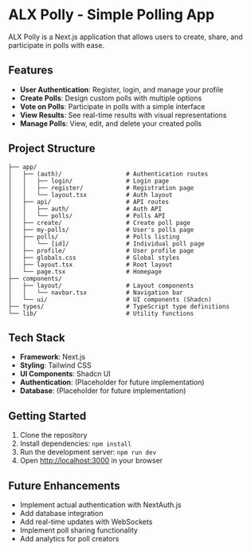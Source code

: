 # ALX Polly - Simple Polling App

ALX Polly is a Next.js application that allows users to create, share, and participate in polls with ease.

## Features

- **User Authentication**: Register, login, and manage your profile
- **Create Polls**: Design custom polls with multiple options
- **Vote on Polls**: Participate in polls with a simple interface
- **View Results**: See real-time results with visual representations
- **Manage Polls**: View, edit, and delete your created polls

## Project Structure

```
├── app/
│   ├── (auth)/                  # Authentication routes
│   │   ├── login/               # Login page
│   │   ├── register/            # Registration page
│   │   └── layout.tsx           # Auth layout
│   ├── api/                     # API routes
│   │   ├── auth/                # Auth API
│   │   └── polls/               # Polls API
│   ├── create/                  # Create poll page
│   ├── my-polls/                # User's polls page
│   ├── polls/                   # Polls listing
│   │   └── [id]/                # Individual poll page
│   ├── profile/                 # User profile page
│   ├── globals.css              # Global styles
│   ├── layout.tsx               # Root layout
│   └── page.tsx                 # Homepage
├── components/
│   ├── layout/                  # Layout components
│   │   └── navbar.tsx           # Navigation bar
│   └── ui/                      # UI components (Shadcn)
├── types/                       # TypeScript type definitions
└── lib/                         # Utility functions
```

## Tech Stack

- **Framework**: Next.js
- **Styling**: Tailwind CSS
- **UI Components**: Shadcn UI
- **Authentication**: (Placeholder for future implementation)
- **Database**: (Placeholder for future implementation)

## Getting Started

1. Clone the repository
2. Install dependencies: `npm install`
3. Run the development server: `npm run dev`
4. Open [http://localhost:3000](http://localhost:3000) in your browser

## Future Enhancements

- Implement actual authentication with NextAuth.js
- Add database integration
- Add real-time updates with WebSockets
- Implement poll sharing functionality
- Add analytics for poll creators
